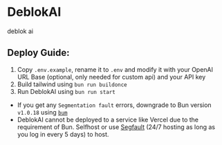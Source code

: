 # DeblokAI

deblok ai

## Deploy Guide:
1. Copy `.env.example`, rename it to `.env` and modify it with your OpenAI URL Base (optional, only needed for custom api) and your API key
2. Build tailwind using `bun run buildonce`
3. Run DeblokAI using `bun run start`

- If you get any `Segmentation fault` errors, downgrade to Bun version `v1.0.18` using [`bum`](https://github.com/owenizedd/bum)
- DeblokAI cannot be deployed to a service like Vercel due to the requirement of Bun. Selfhost or use [Segfault](https://www.thc.org/segfault/) (24/7 hosting as long as you log in every 5 days) to host.
